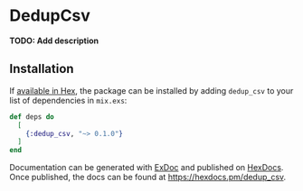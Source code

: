 # DedupCsv

**TODO: Add description**

## Installation

If [available in Hex](https://hex.pm/docs/publish), the package can be installed
by adding `dedup_csv` to your list of dependencies in `mix.exs`:

```elixir
def deps do
  [
    {:dedup_csv, "~> 0.1.0"}
  ]
end
```

Documentation can be generated with [ExDoc](https://github.com/elixir-lang/ex_doc)
and published on [HexDocs](https://hexdocs.pm). Once published, the docs can
be found at <https://hexdocs.pm/dedup_csv>.

